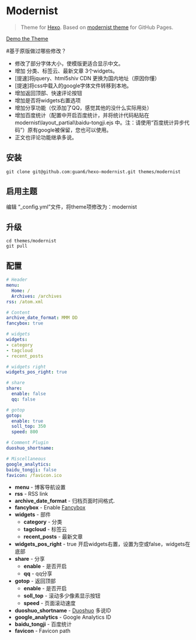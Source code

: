 # Modernist

> Theme for [Hexo]. Based on [modernist theme] for GitHub Pages.

[Demo the Theme]


#基于原版做过哪些修改？

- 修改了部分字体大小，使模版更适合显示中文。
- 增加 分类、标签云、最新文章 3个widgets。
- [提速]将jquery、html5shiv CDN 更换为国内地址（原因你懂）
- [提速]将css中载入的google字体文件转移到本地。
- 增加返回顶部、快速评论按钮
- 增加是否将widgets右置选项
- 增加分享功能（仅添加了QQ，感觉其他的没什么实际用处）
- 增加百度统计（配置中开启百度统计，并将统计代码粘贴在modernist\layout\_partial\baidu-tongji.ejs 中。注：请使用“百度统计异步代码”）原有google被保留，您也可以使用。
- 正文也评论功能继承多说。


## 安装

```
git clone git@github.com:guan6/hexo-modernist.git themes/modernist
```

## 启用主题

编辑 “_config.yml”文件，将theme项修改为：modernist

## 升级

```
cd themes/modernist
git pull
```

## 配置

``` yaml
# Header
menu:
  Home: /
  Archives: /archives
rss: /atom.xml

# Content
archive_date_format: MMM DD
fancybox: true

# widgets
widgets:
- category
- tagcloud
- recent_posts

# widgets right
widgets_pos_right: true

# share
share:
  enable: false
  qq: false

# gotop
gotop:
  enable: true
  soll_top: 350
  speed: 800

# Comment Plugin
duoshuo_shortname: 

# Miscellaneous
google_analytics:
baidu_tongji: false
favicon: /favicon.ico
```

- **menu** - 博客导航设置
- **rss** - RSS link
- **archive_date_format** - 归档页面时间格式.
- **fancybox** - Enable [Fancybox]
- **widgets** - 部件
	- **category** - 分类
	- **tagcloud** - 标签云
	- **recent_posts** - 最新文章
- **widgets_pos_right** - true 开启widgets右置，设置为空或false，widgets在底部
- **share** - 分享
	- **enable** - 是否开启
	- **qq** - qq分享
- **gotop** - 返回顶部
	- **enable** - 是否开启
	- **soll_top** - 滚动多少像素显示按钮
	- **speed** - 页面滚动速度
- **duoshuo_shortname** - [Duoshuo] 多说ID
- **google_analytics** - Google Analytics ID
- **baidu_tongji** - 百度统计
- **favicon** - Favicon path

[Hexo]: http://zespia.tw/hexo/
[modernist theme]: https://github.com/orderedlist/modernist
[Demo the Theme]: http://blog.dafengning.com/
[Duoshuo]: http://duoshuo.com
[Fancybox]: http://fancyapps.com/fancybox/